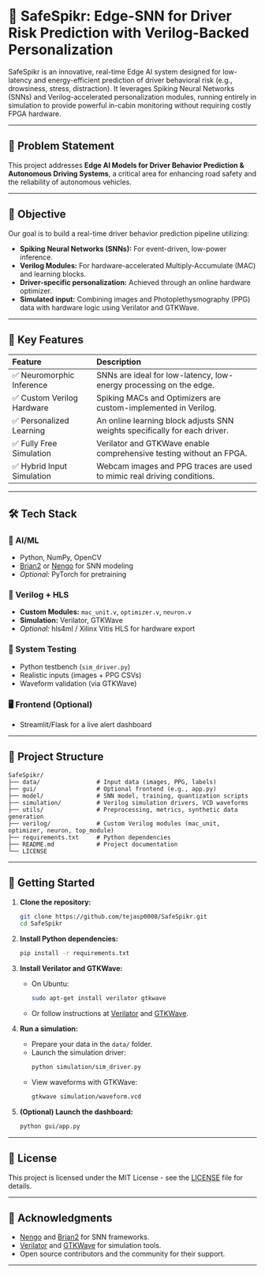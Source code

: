 # 🚗 SafeSpikr: Edge-SNN for Driver Risk Prediction with Verilog-Backed Personalization

SafeSpikr is an innovative, real-time Edge AI system designed for low-latency and energy-efficient prediction of driver behavioral risk (e.g., drowsiness, stress, distraction). It leverages Spiking Neural Networks (SNNs) and Verilog-accelerated personalization modules, running entirely in simulation to provide powerful in-cabin monitoring without requiring costly FPGA hardware.

---

## 🧠 Problem Statement

This project addresses **Edge AI Models for Driver Behavior Prediction & Autonomous Driving Systems**, a critical area for enhancing road safety and the reliability of autonomous vehicles.

---

## 🎯 Objective

Our goal is to build a real-time driver behavior prediction pipeline utilizing:

* **Spiking Neural Networks (SNNs):** For event-driven, low-power inference.
* **Verilog Modules:** For hardware-accelerated Multiply-Accumulate (MAC) and learning blocks.
* **Driver-specific personalization:** Achieved through an online hardware optimizer.
* **Simulated input:** Combining images and Photoplethysmography (PPG) data with hardware logic using Verilator and GTKWave.

---

## 🌟 Key Features

| Feature                   | Description                                                                 |
| :------------------------ | :-------------------------------------------------------------------------- |
| ✅ Neuromorphic Inference   | SNNs are ideal for low-latency, low-energy processing on the edge.          |
| ✅ Custom Verilog Hardware  | Spiking MACs and Optimizers are custom-implemented in Verilog.              |
| ✅ Personalized Learning    | An online learning block adjusts SNN weights specifically for each driver.  |
| ✅ Fully Free Simulation    | Verilator and GTKWave enable comprehensive testing without an FPGA.         |
| ✅ Hybrid Input Simulation  | Webcam images and PPG traces are used to mimic real driving conditions.     |

---

## 🛠️ Tech Stack

### 🔧 AI/ML

* Python, NumPy, OpenCV
* [Brian2](https://brian2.readthedocs.io/) or [Nengo](https://www.nengo.ai/) for SNN modeling
* *Optional:* PyTorch for pretraining

### 💾 Verilog + HLS

* **Custom Modules:** `mac_unit.v`, `optimizer.v`, `neuron.v`
* **Simulation:** Verilator, GTKWave
* *Optional:* hls4ml / Xilinx Vitis HLS for hardware export

### 🧪 System Testing

* Python testbench (`sim_driver.py`)
* Realistic inputs (images + PPG CSVs)
* Waveform validation (via GTKWave)

### 🖥️ Frontend (Optional)

* Streamlit/Flask for a live alert dashboard

---

## 📁 Project Structure

```
SafeSpikr/
├── data/                # Input data (images, PPG, labels)
├── gui/                 # Optional frontend (e.g., app.py)
├── model/               # SNN model, training, quantization scripts
├── simulation/          # Verilog simulation drivers, VCD waveforms
├── utils/               # Preprocessing, metrics, synthetic data generation
├── verilog/             # Custom Verilog modules (mac_unit, optimizer, neuron, top_module)
├── requirements.txt     # Python dependencies
├── README.md            # Project documentation
└── LICENSE
```

---

## 🚀 Getting Started

1. **Clone the repository:**
   ```bash
   git clone https://github.com/tejasp0008/SafeSpikr.git
   cd SafeSpikr
   ```

2. **Install Python dependencies:**
   ```bash
   pip install -r requirements.txt
   ```

3. **Install Verilator and GTKWave:**
   - On Ubuntu:
     ```bash
     sudo apt-get install verilator gtkwave
     ```
   - Or follow instructions at [Verilator](https://verilator.org/) and [GTKWave](http://gtkwave.sourceforge.net/).

4. **Run a simulation:**
   - Prepare your data in the `data/` folder.
   - Launch the simulation driver:
     ```bash
     python simulation/sim_driver.py
     ```
   - View waveforms with GTKWave:
     ```bash
     gtkwave simulation/waveform.vcd
     ```

5. **(Optional) Launch the dashboard:**
   ```bash
   python gui/app.py
   ```

---

## 📜 License

This project is licensed under the MIT License - see the [LICENSE](LICENSE) file for details.

---

## 👥 Acknowledgments

* [Nengo](https://www.nengo.ai/) and [Brian2](https://brian2.readthedocs.io/) for SNN frameworks.
* [Verilator](https://verilator.org/) and [GTKWave](http://gtkwave.sourceforge.net/) for simulation tools.
* Open source contributors and the community for their support.

---
